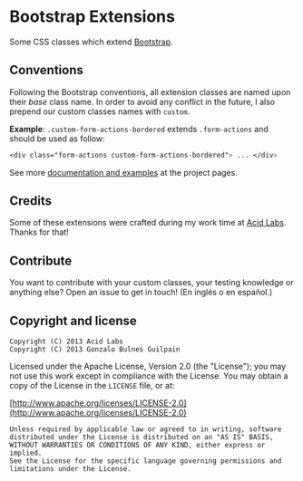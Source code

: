 Bootstrap Extensions
====================

Some CSS classes which extend [Bootstrap][bootstrap].

  [bootstrap]: https://twitter.github.com/bootstrap

Conventions
-----------

Following the Bootstrap conventions, all extension classes are named upon their _base_ class name. In order to avoid any conflict in the future, I also prepend our custom classes names with `custom`.

**Example**: `.custom-form-actions-bordered` extends `.form-actions` and should be used as follow:

```css
<div class="form-actions custom-form-actions-bordered"> ... </div>
```

See more [documentation and examples][pages] at the project pages.

  [pages]: http://gonzalo-bulnes.github.com/bootstrap-extensions

Credits
-------

Some of these extensions were crafted during my work time at [Acid Labs][acidlabs]. Thanks for that!

  [acidlabs]: https://github.com/acidlabs

Contribute
----------

You want to contribute with your custom classes, your testing knowledge or anything else? Open an issue to get in touch! (En inglés o en español.)

Copyright and license
---------------------

    Copyright (C) 2013 Acid Labs
    Copyright (C) 2013 Gonzalo Bulnes Guilpain

Licensed under the Apache License, Version 2.0 (the "License");
you may not use this work except in compliance with the License.
You may obtain a copy of the License in the `LICENSE` file, or at:

  [http://www.apache.org/licenses/LICENSE-2.0](http://www.apache.org/licenses/LICENSE-2.0)

    Unless required by applicable law or agreed to in writing, software
    distributed under the License is distributed on an "AS IS" BASIS,
    WITHOUT WARRANTIES OR CONDITIONS OF ANY KIND, either express or implied.
    See the License for the specific language governing permissions and
    limitations under the License.
